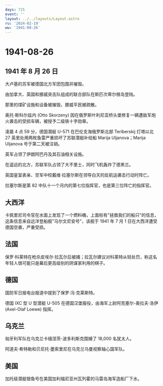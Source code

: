 ```yaml
---
days: 725
event: ''
layout: ../../layouts/Layout.astro
ru: '2024-02-19'
ww: '1941-08-26'
---
```


# 1941-08-26

## 1941 年 8 月 26 日

大卢基的苏军被德国北方军团包围并摧毁。

由加拿大、英国和挪威突击队组成的联合部队在斯匹次卑尔根岛登陆。

那里的煤矿设施和设备被摧毁，挪威平民被疏散。

奥托·斯科尔兹内 (Otto Skorzeny)
因在俄罗斯叶利尼亚桥头堡修复一辆遭敌军炮火袭击的受损车辆，被授予二级铁十字勋章。

凌晨 4 点 59 分，德国潜艇 U-571 在巴伦支海俄罗斯北部 Teriberskij
灯塔以北 27 英里处用两枚鱼雷严重损坏了苏联潜艇补给船 Marija
Uljanova；Marija Uljanova 号于第二天被注销。

英军占领了伊朗阿巴丹及其石油相关设施。

在遥远的北方，苏联军队占领了大不里士，同时飞机轰炸了德黑兰。

英国皇室表亲、空军中校戴维·拉塞尔斯在领导白天的反航运袭击行动时阵亡。

拉塞尔斯是第 82 中队十一个月内的第七位指挥官，也是第三位阵亡的指挥官。

## 大西洋

卡佩里尼司令官在水面上发现了一个燃料桶，上面标有"拯救我们的船只"的信息，这条信息来自远洋登船舰"马尔文尼安号"，该舰于
1941 年 7 月 1 日在大西洋遭受德国空袭，严重受损。

## 法国

保罗·科莱特在枪杀皮埃尔·拉瓦尔后被捕；拉瓦尔建议对科莱特从轻处罚，称这名年轻人很可能只是幕后更高级别的阴谋家利用的棋子。

## 德国

国防军日报电台报道中提到了保罗·冯·克莱斯特。

德国 IXC 型 U 型潜艇 U-505
在德国汉堡服役，由海军上尉阿克塞尔-奥拉夫·洛伊 (Axel-Olaf Loewe) 指挥。

## 乌克兰

匈牙利军队在乌克兰卡缅涅茨-波多利斯克围捕了 18,000 名犹太人。

阿道夫·希特勒和贝尼托·墨索里尼在乌克兰乌曼视察轴心国军队。

## 美国

加托级潜艇银鱼号在美国加利福尼亚州瓦列霍的马雷岛海军造船厂下水。